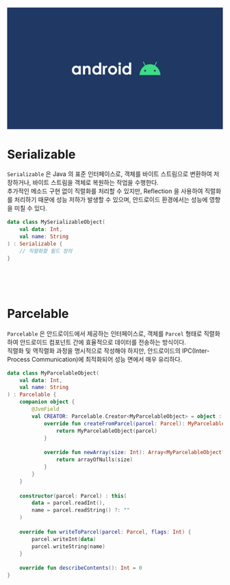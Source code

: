 ![banner](./android.png)
# Serializable
`Serializable` 은 Java 의 표준 인터페이스로, 객체를 바이트 스트림으로 변환하여 저장하거나, 바이트 스트림을 객체로 복원하는 작업을 수행한다.<br/>
추가적인 메소드 구현 없이 직렬화를 처리할 수 있지만, Reflection 을 사용하여 직렬화를 처리하기 때문에 성능 저하가 발생할 수 있으며, 안드로이드 환경에서는 성능에 영향을 미칠 수 있다.<br/>

```kotlin
data class MySerializableObject(
    val data: Int,
    val name: String
) : Serializable {
    // 직렬화할 필드 정의
}
```
<br/>
<br/>
<br/>



# Parcelable
`Parcelable` 은 안드로이드에서 제공하는 인터페이스로, 객체를 `Parcel` 형태로 직렬화하여 안드로이드 컴포넌트 간에 효율적으로 데이터를 전송하는 방식이다.<br/>
직렬화 및 역직렬화 과정을 명시적으로 작성해야 하지만, 안드로이드의 IPC(Inter-Process Communication)에 최적화되어 성능 면에서 매우 유리하다.<br/>

```kotlin
data class MyParcelableObject(
    val data: Int,
    val name: String
) : Parcelable {
    companion object {
        @JvmField
        val CREATOR: Parcelable.Creator<MyParcelableObject> = object : Parcelable.Creator<MyParcelableObject> {
            override fun createFromParcel(parcel: Parcel): MyParcelableObject {
                return MyParcelableObject(parcel)
            }

            override fun newArray(size: Int): Array<MyParcelableObject?> {
                return arrayOfNulls(size)
            }
        }
    }

    constructor(parcel: Parcel) : this(
        data = parcel.readInt(),
        name = parcel.readString() ?: ""
    )

    override fun writeToParcel(parcel: Parcel, flags: Int) {
        parcel.writeInt(data)
        parcel.writeString(name)
    }

    override fun describeContents(): Int = 0
}
```